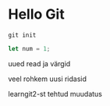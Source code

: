 # Hello Git

`git init`

```javascript
let num = 1;
```

uued read ja värgid

veel rohkem uusi ridasid

learngit2-st tehtud muudatus